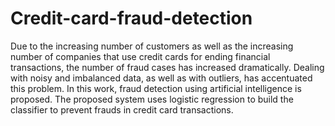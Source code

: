 # Credit-card-fraud-detection
Due to the increasing number of customers as well 
as the increasing number of companies that use credit cards for 
ending financial transactions, the number of fraud cases has 
increased dramatically. Dealing with noisy and imbalanced data,
as well as with outliers, has accentuated this problem. In this 
work, fraud detection using artificial intelligence is proposed. 
The proposed system uses logistic regression to build the 
classifier to prevent frauds in credit card transactions.

